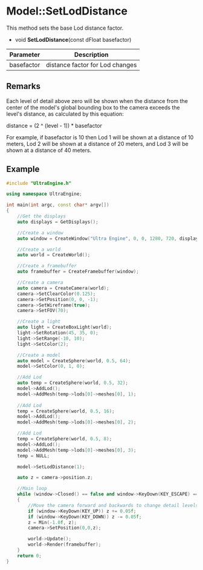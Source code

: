 # Model::SetLodDistance

This method sets the base Lod distance factor.

- void **SetLodDistance**(const dFloat basefactor)

| Parameter | Description |
|---|---|
| basefactor | distance factor for Lod changes |

## Remarks

Each level of detail above zero will be shown when the distance from the center of the model's global bounding box to the camera exceeds the level's distance, as calculated by this equation:

distance = (2 ^ (level - 1)) * basefactor

For example, if basefactor is 10 then Lod 1 will be shown at a distance of 10 meters, Lod 2 will be shown at a distance of 20 meters, and Lod 3 will be shown at a distance of 40 meters.

## Example

```c++
#include "UltraEngine.h"

using namespace UltraEngine;

int main(int argc, const char* argv[])
{
    //Get the displays
    auto displays = GetDisplays();

    //Create a window
    auto window = CreateWindow("Ultra Engine", 0, 0, 1280, 720, displays[0], WINDOW_CENTER | WINDOW_TITLEBAR);

    //Create a world
    auto world = CreateWorld();

    //Create a framebuffer
    auto framebuffer = CreateFramebuffer(window);

    //Create a camera
    auto camera = CreateCamera(world);
    camera->SetClearColor(0.125);
    camera->SetPosition(0, 0, -1);
    camera->SetWireframe(true);
    camera->SetFOV(70);

    //Create a light
    auto light = CreateBoxLight(world);
    light->SetRotation(45, 35, 0);
    light->SetRange(-10, 10);
    light->SetColor(2);

    //Create a model
    auto model = CreateSphere(world, 0.5, 64);
    model->SetColor(0, 1, 0);

    //Add Lod
    auto temp = CreateSphere(world, 0.5, 32);
    model->AddLod();
    model->AddMesh(temp->lods[0]->meshes[0], 1);
    
    //Add Lod
    temp = CreateSphere(world, 0.5, 16);
    model->AddLod();
    model->AddMesh(temp->lods[0]->meshes[0], 2);

    //Add Lod
    temp = CreateSphere(world, 0.5, 8);
    model->AddLod();
    model->AddMesh(temp->lods[0]->meshes[0], 3);
    temp = NULL;

    model->SetLodDistance(1);

    auto z = camera->position.z;

    //Main loop
    while (window->Closed() == false and window->KeyDown(KEY_ESCAPE) == false)
    {
        //Move the camera forward and backwards to change detail levels
        if (window->KeyDown(KEY_UP)) z += 0.05f;
        if (window->KeyDown(KEY_DOWN)) z -= 0.05f;
        z = Min(-1.0f, z);
        camera->SetPosition(0,0,z);

        world->Update();
        world->Render(framebuffer);
    }
    return 0;
}
```
